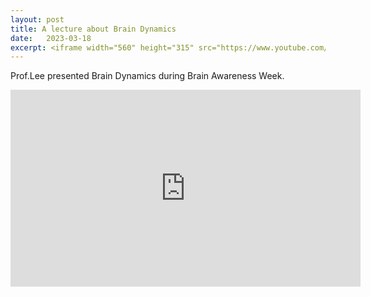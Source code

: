 ```yaml
---
layout: post
title: A lecture about Brain Dynamics 
date:   2023-03-18
excerpt: <iframe width="560" height="315" src="https://www.youtube.com/embed/LFP5H3ereig?start=1981" title="YouTube video player" frameborder="0" allow="accelerometer; autoplay; clipboard-write; encrypted-media; gyroscope; picture-in-picture; web-share" allowfullscreen></iframe>
---
```

Prof.Lee presented Brain Dynamics during Brain Awareness Week.

<iframe width="560" height="315" src="https://www.youtube.com/embed/LFP5H3ereig?start=1981" title="YouTube video player" frameborder="0" allow="accelerometer; autoplay; clipboard-write; encrypted-media; gyroscope; picture-in-picture; web-share" allowfullscreen></iframe>
